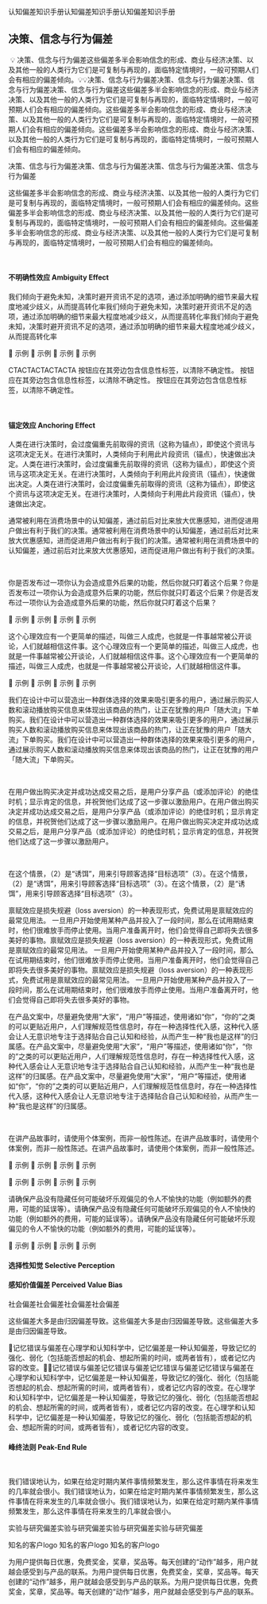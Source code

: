 

认知偏差知识手册认知偏差知识手册认知偏差知识手册​​


## 决策、信念与行为偏差​



​
💡
决策、信念与行为偏差​
这些偏差多半会影响信念的形成、商业与经济决策、以及其他一般的人类行为它们是可复制与再现的，面临特定情境时，一般可预期人们会有相应的偏差倾向。​​💡💡决策、信念与行为偏差决策、信念与行为偏差决策、信念与行为偏差决策、信念与行为偏差​​这些偏差多半会影响信念的形成、商业与经济决策、以及其他一般的人类行为它们是可复制与再现的，面临特定情境时，一般可预期人们会有相应的偏差倾向。这些偏差多半会影响信念的形成、商业与经济决策、以及其他一般的人类行为它们是可复制与再现的，面临特定情境时，一般可预期人们会有相应的偏差倾向。这些偏差多半会影响信念的形成、商业与经济决策、以及其他一般的人类行为它们是可复制与再现的，面临特定情境时，一般可预期人们会有相应的偏差倾向。​​​​



决策、信念与行为偏差决策、信念与行为偏差决策、信念与行为偏差决策、信念与行为偏差​​



这些偏差多半会影响信念的形成、商业与经济决策、以及其他一般的人类行为它们是可复制与再现的，面临特定情境时，一般可预期人们会有相应的偏差倾向。这些偏差多半会影响信念的形成、商业与经济决策、以及其他一般的人类行为它们是可复制与再现的，面临特定情境时，一般可预期人们会有相应的偏差倾向。这些偏差多半会影响信念的形成、商业与经济决策、以及其他一般的人类行为它们是可复制与再现的，面临特定情境时，一般可预期人们会有相应的偏差倾向。​​



​
​​​​​​


#### 不明确性效应 Ambiguity Effect​



我们倾向于避免未知，决策时避开资讯不足的选项，通过添加明确的细节来最大程度地减少歧义，从而提高转化率我们倾向于避免未知，决策时避开资讯不足的选项，通过添加明确的细节来最大程度地减少歧义，从而提高转化率我们倾向于避免未知，决策时避开资讯不足的选项，通过添加明确的细节来最大程度地减少歧义，从而提高转化率​​



🔺 示例 🔺 示例 🔺 示例 🔺 示例 ​​



CTACTACTACTACTA 按钮应在其旁边包含信息性标签，以清除不确定性。 按钮应在其旁边包含信息性标签，以清除不确定性。 按钮应在其旁边包含信息性标签，以清除不确定性。​​



​​


#### 锚定效应 Anchoring Effect​



人类在进行决策时，会过度偏重先前取得的资讯（这称为锚点），即使这个资讯与这项决定无关。在进行决策时，人类倾向于利用此片段资讯（锚点），快速做出决定。人类在进行决策时，会过度偏重先前取得的资讯（这称为锚点），即使这个资讯与这项决定无关。在进行决策时，人类倾向于利用此片段资讯（锚点），快速做出决定。人类在进行决策时，会过度偏重先前取得的资讯（这称为锚点），即使这个资讯与这项决定无关。在进行决策时，人类倾向于利用此片段资讯（锚点），快速做出决定。​​



通常被利用在消费场景中的认知偏差，通过前后对比来放大优惠感知，进而促进用户做出有利于我们的决策。通常被利用在消费场景中的认知偏差，通过前后对比来放大优惠感知，进而促进用户做出有利于我们的决策。通常被利用在消费场景中的认知偏差，通过前后对比来放大优惠感知，进而促进用户做出有利于我们的决策。​​



​​



你是否发布过一项你认为会造成意外后果的功能，然后你就只盯着这个后果？你是否发布过一项你认为会造成意外后果的功能，然后你就只盯着这个后果？你是否发布过一项你认为会造成意外后果的功能，然后你就只盯着这个后果？​​



🔺 示例 🔺 示例 🔺 示例 🔺 示例 ​​



这个心理效应有一个更简单的描述，叫做三人成虎，也就是一件事越常被公开谈论，人们就越相信这件事。这个心理效应有一个更简单的描述，叫做三人成虎，也就是一件事越常被公开谈论，人们就越相信这件事。这个心理效应有一个更简单的描述，叫做三人成虎，也就是一件事越常被公开谈论，人们就越相信这件事。​​



🔺 示例 🔺 示例 🔺 示例 🔺 示例 ​​



我们在设计中可以营造出一种群体选择的效果来吸引更多的用户，通过展示购买人数和滚动播放购买信息来体现出该商品的热门，让正在犹豫的用户「随大流」下单购买。我们在设计中可以营造出一种群体选择的效果来吸引更多的用户，通过展示购买人数和滚动播放购买信息来体现出该商品的热门，让正在犹豫的用户「随大流」下单购买。我们在设计中可以营造出一种群体选择的效果来吸引更多的用户，通过展示购买人数和滚动播放购买信息来体现出该商品的热门，让正在犹豫的用户「随大流」下单购买。​​



​​



在用户做出购买决定并成功达成交易之后，是用户分享产品（或添加评论）的绝佳时机；显示肯定的信息，并祝贺他们达成了这一步骤以激励用户。在用户做出购买决定并成功达成交易之后，是用户分享产品（或添加评论）的绝佳时机；显示肯定的信息，并祝贺他们达成了这一步骤以激励用户。在用户做出购买决定并成功达成交易之后，是用户分享产品（或添加评论）的绝佳时机；显示肯定的信息，并祝贺他们达成了这一步骤以激励用户。​​



​​



在这个情景，（2）是“诱饵”，用来引导顾客选择“目标选项”（3）。在这个情景，（2）是“诱饵”，用来引导顾客选择“目标选项”（3）。在这个情景，（2）是“诱饵”，用来引导顾客选择“目标选项”（3）。​​



禀赋效应是损失规避（loss aversion）的一种表现形式，免费试用是禀赋效应的最常见用法。 一旦用户开始使用某种产品并投入了一段时间，那么在试用期结束时，他们很难放手而停止使用。当用户准备离开时，他们会觉得自己即将失去很多美好的事物。禀赋效应是损失规避（loss aversion）的一种表现形式，免费试用是禀赋效应的最常见用法。 一旦用户开始使用某种产品并投入了一段时间，那么在试用期结束时，他们很难放手而停止使用。当用户准备离开时，他们会觉得自己即将失去很多美好的事物。禀赋效应是损失规避（loss aversion）的一种表现形式，免费试用是禀赋效应的最常见用法。 一旦用户开始使用某种产品并投入了一段时间，那么在试用期结束时，他们很难放手而停止使用。当用户准备离开时，他们会觉得自己即将失去很多美好的事物。​​



在产品文案中，尽量避免使用“大家”，“用户”等描述，使用诸如“你”，“你的”之类的可以更贴近用户，人们理解规范性信息时，存在一种选择性代入感，这种代入感会让人无意识地专注于选择贴合自己认知和经验，从而产生一种“我也是这样”的归属感。在产品文案中，尽量避免使用“大家”，“用户”等描述，使用诸如“你”，“你的”之类的可以更贴近用户，人们理解规范性信息时，存在一种选择性代入感，这种代入感会让人无意识地专注于选择贴合自己认知和经验，从而产生一种“我也是这样”的归属感。在产品文案中，尽量避免使用“大家”，“用户”等描述，使用诸如“你”，“你的”之类的可以更贴近用户，人们理解规范性信息时，存在一种选择性代入感，这种代入感会让人无意识地专注于选择贴合自己认知和经验，从而产生一种“我也是这样”的归属感。​​



​​



在讲产品故事时，请使用个体案例，而非一般性陈述。在讲产品故事时，请使用个体案例，而非一般性陈述。在讲产品故事时，请使用个体案例，而非一般性陈述。​​



🔺 示例 🔺 示例 🔺 示例 🔺 示例 ​​



🔺 示例 🔺 示例 🔺 示例 🔺 示例 ​​



请确保产品没有隐藏任何可能破坏乐观偏见的令人不愉快的功能（例如额外的费用，可能的延误等）。请确保产品没有隐藏任何可能破坏乐观偏见的令人不愉快的功能（例如额外的费用，可能的延误等）。请确保产品没有隐藏任何可能破坏乐观偏见的令人不愉快的功能（例如额外的费用，可能的延误等）。​​



🔺 示例 🔺 示例 🔺 示例 🔺 示例 ​​


#### 选择性知觉 Selective Perception​


#### 感知价值偏差 Perceived Value Bias​



社会偏差社会偏差社会偏差社会偏差​​



这些偏差大多是由归因偏差导致。这些偏差大多是由归因偏差导致。这些偏差大多是由归因偏差导致。​​



​🏹记忆错误与偏差​在心理学和认知科学中，记忆偏差是一种认知偏差，导致记忆的强化、弱化（包括能否想起的机会、想起所需的时间，或两者皆有），或者记忆内容的改变。​​🏹🏹记忆错误与偏差记忆错误与偏差记忆错误与偏差记忆错误与偏差​​在心理学和认知科学中，记忆偏差是一种认知偏差，导致记忆的强化、弱化（包括能否想起的机会、想起所需的时间，或两者皆有），或者记忆内容的改变。在心理学和认知科学中，记忆偏差是一种认知偏差，导致记忆的强化、弱化（包括能否想起的机会、想起所需的时间，或两者皆有），或者记忆内容的改变。在心理学和认知科学中，记忆偏差是一种认知偏差，导致记忆的强化、弱化（包括能否想起的机会、想起所需的时间，或两者皆有），或者记忆内容的改变。​​​​


####  峰终法则 Peak-End Rule​



​​



我们错误地认为，如果在给定时期内某件事情频繁发生，那么这件事情在将来发生的几率就会很小。我们错误地认为，如果在给定时期内某件事情频繁发生，那么这件事情在将来发生的几率就会很小。我们错误地认为，如果在给定时期内某件事情频繁发生，那么这件事情在将来发生的几率就会很小。​​



实验与研究偏差实验与研究偏差实验与研究偏差实验与研究偏差​​



 知名的客户logo 知名的客户logo 知名的客户logo​​



为用户提供每日优惠，免费奖金，奖章，奖品等。每天创建的“动作”越多，用户就越会感受到与产品的联系。为用户提供每日优惠，免费奖金，奖章，奖品等。每天创建的“动作”越多，用户就越会感受到与产品的联系。为用户提供每日优惠，免费奖金，奖章，奖品等。每天创建的“动作”越多，用户就越会感受到与产品的联系。​​



​​



​​

